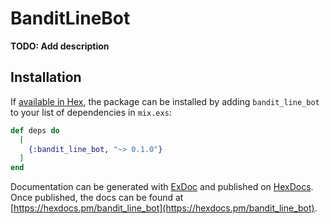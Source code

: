 # BanditLineBot

**TODO: Add description**

## Installation

If [available in Hex](https://hex.pm/docs/publish), the package can be installed
by adding `bandit_line_bot` to your list of dependencies in `mix.exs`:

```elixir
def deps do
  [
    {:bandit_line_bot, "~> 0.1.0"}
  ]
end
```

Documentation can be generated with [ExDoc](https://github.com/elixir-lang/ex_doc)
and published on [HexDocs](https://hexdocs.pm). Once published, the docs can
be found at [https://hexdocs.pm/bandit_line_bot](https://hexdocs.pm/bandit_line_bot).

